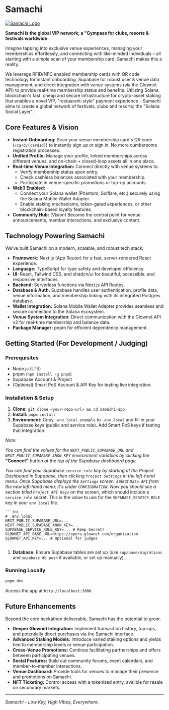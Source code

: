 # Samachi

[![Samachi Logo](placeholder.png)](https://samachi.com) 

**Samachi is the global VIP network; a "Gympass for clubs, resorts & festivals worldwide.**

Imagine tapping into exclusive venue experiences, managing your memberships effortlessly, and connecting with like-minded individuals – all starting with a simple scan of your membership card. Samachi makes this a reality.

We leverage RFID/NFC enabled membership cards with QR code technology for instant onboarding, Supabase for robust user & venue data management, and direct integration with venue systems (via the Glownet API) to provide real-time membership status and benefits. Utilizing Solana blockchain's fast, cheap and secure infrastructure for crypto-asset staking that enables a novel VIP, "restuarant-style" payment experience - Samachi aims to create a global network of festivals, clubs and resorts; the "Solana Social Layer".

## Core Features & Vision

*   **Instant Onboarding:** Scan your venue membership card\'s QR code (`/card/[cardId]`) to instantly sign up or sign in. No more cumbersome registration processes.
*   **Unified Profile:** Manage your profile, linked memberships across different venues, and on-chain + closed-loop assets all in one place.
*   **Real-time Venue Integration:** Connect directly with venue systems to:
    *   Verify membership status upon entry.
    *   Check cashless balances associated with your membership.
    *   Participate in venue-specific promotions or top-up accounts.
*   **Web3 Enabled:**
    *   Connect your Solana wallet (Phantom, Solflare, etc.) securely using the Solana Mobile Wallet Adapter.
    *   Enable staking mechanisms, token-gated experiences, or other blockchain-based loyalty features.
*   **Community Hub:** (Vision) Become the central point for venue announcements, member interactions, and exclusive content.

## Technology Powering Samachi

We\'ve built Samachi on a modern, scalable, and robust tech stack:

*   **Framework:** Next.js (App Router) for a fast, server-rendered React experience.
*   **Language:** TypeScript for type safety and developer efficiency.
*   **UI:** React, Tailwind CSS, and shadcn/ui for beautiful, accessible, and responsive interfaces.
*   **Backend:** Serverless functions via Next.js API Routes.
*   **Database & Auth:** Supabase handles user authentication, profile data, venue information, and membership linking with its integrated Postgres database.
*   **Wallet Integration:** Solana Mobile Wallet Adapter provides seamless and secure connection to the Solana ecosystem.
*   **Venue System Integration:** Direct communication with the Glownet API v2 for real-time membership and balance data.
*   **Package Manager:** pnpm for efficient dependency management.

## Getting Started (For Development / Judging)

### Prerequisites

*   Node.js (LTS)
*   pnpm (`npm install -g pnpm`)
*   Supabase Account & Project
*   (Optional) Smart PoS Account & API Key for testing live integration.

### Installation & Setup

1.  **Clone:** `git clone <your-repo-url> && cd samachi-app`
2.  **Install:** `pnpm install`
3.  **Environment:** Copy `.env.local.example` to `.env.local` and fill in your Supabase keys (public and service role). Add Smart PoS keys if testing that integration.

*Note:*

*You can find the values for the `NEXT_PUBLIC_SUPABASE_URL` and `NEXT_PUBLIC_SUPABASE_ANON_KEY` environment variables by clicking the* **"Connect"** *button at the top of the Supabase dashboard page.*

*You can find your Supabase `service_role` key by starting at the Project Dashboard in Supabase, then clicking `Project Settings` in the left-hand menu. Once Supabase displays the `Settings` screen, select `Data API` from the new left-hand menu; it's under `CONFIGURATION`. Now you should see a section titled `Project API Keys`* on the screen, which should include a `service_role` secret. This is the value to use for the `SUPABASE_SERVICE_ROLE` key in your `env.local` file.

    ```ini
    # .env.local
    NEXT_PUBLIC_SUPABASE_URL=...
    NEXT_PUBLIC_SUPABASE_ANON_KEY=...
    SUPABASE_SERVICE_ROLE_KEY=... # Keep Secret!
    GLOWNET_API_BASE_URL=https://opera.glownet.com/organization
    GLOWNET_API_KEY=... # Optional for judges
    ```
1.  **Database:** Ensure Supabase tables are set up (use `supabase/migrations` and `supabase db push` if available, or set up manually).

### Running Locally

```bash
pnpm dev
```

Access the app at `http://localhost:3000`.

## Future Enhancements

Beyond the core hackathon deliverable, Samachi has the potential to grow:

*   **Deeper Glownet Integration:** Implement transaction history, top-ups, and potentially direct purchases via the Samachi interface.
*   **Advanced Staking Models:** Introduce varied staking options and yields tied to membership levels or venue participation.
*   **Cross-Venue Promotions:** Continue facilitating partnerships and offers between participating venues.
*   **Social Features:** Build out community forums, event calendars, and member-to-member interactions.
*   **Venue Dashboard:** Provide tools for venues to manage their presence and promotions on Samachi.
*   **NFT Ticketing:** Control access with a tokenized entry, availble for resale on secondary markets.

---

*Samachi - Low Key, High Vibes, Everywhere.*
